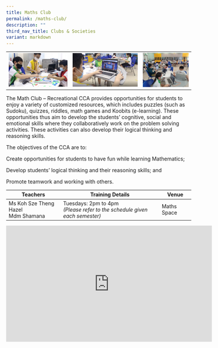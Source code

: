 ```yaml
---
title: Maths Club
permalink: /maths-club/
description: ""
third_nav_title: Clubs & Societies
variant: markdown
---
```



<table>
	<tbody><tr>
		<td width="34.25%"><img src="/images/MA_Club_3.jpg"></td>
		<td width="37.5%"><img src="/images/MA_Club_2.jpg"></td>
		<td width="27.25%"><img src="/images/WhatsApp-Image-2022-01-19-at-070810-2.jpeg"></td>
	</tr>
</tbody></table>

The Math Club – Recreational CCA provides opportunities for students to enjoy a variety of customized resources, which includes puzzles (such as Sudoku), quizzes, riddles, math games and Koobits (e-learning). These opportunities thus aim to develop the students’ cognitive, social and emotional skills where they collaboratively work on the problem solving activities. These activities can also develop their logical thinking and reasoning skills.

The objectives of the CCA are to:

Create opportunities for students to have fun while learning Mathematics;

Develop students’ logical thinking and their reasoning skills; and

Promote teamwork and working with others.

| Teachers | Training Details | Venue |
| --- | --- | --- |
| Ms Koh Sze Theng Hazel<br> Mdm Shamana | Tuesdays: 2pm to 4pm<br>*(Please refer to the schedule given each semester)* | Maths Space |

<iframe allowfullscreen="" allow="accelerometer; autoplay; clipboard-write; encrypted-media; gyroscope; picture-in-picture; web-share" frameborder="0" title="YouTube video player" src="https://www.youtube.com/embed/aPjBSvFwjkY?si=hZbayBV1MMysZxhc" height="315" width="560"></iframe>